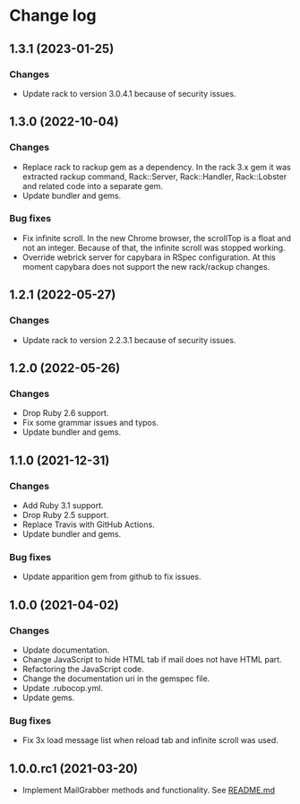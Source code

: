 # Change log

## 1.3.1 (2023-01-25)

### Changes

* Update rack to version 3.0.4.1 because of security issues.


## 1.3.0 (2022-10-04)

### Changes

* Replace rack to rackup gem as a dependency.
  In the rack 3.x gem it was extracted rackup command, Rack::Server, Rack::Handler, Rack::Lobster and related code into a separate gem.
* Update bundler and gems.

### Bug fixes

* Fix infinite scroll.
  In the new Chrome browser, the scrollTop is a float and not an integer. Because of that, the infinite scroll was stopped working.
* Override webrick server for capybara in RSpec configuration.
  At this moment capybara does not support the new rack/rackup changes.


## 1.2.1 (2022-05-27)

### Changes

* Update rack to version 2.2.3.1 because of security issues.


## 1.2.0 (2022-05-26)

### Changes

* Drop Ruby 2.6 support.
* Fix some grammar issues and typos.
* Update bundler and gems.


## 1.1.0 (2021-12-31)

### Changes

* Add Ruby 3.1 support.
* Drop Ruby 2.5 support.
* Replace Travis with GitHub Actions.
* Update bundler and gems.

### Bug fixes

* Update apparition gem from github to fix issues.


## 1.0.0 (2021-04-02)

### Changes

* Update documentation.
* Change JavaScript to hide HTML tab if mail does not have HTML part.
* Refactoring the JavaScript code.
* Change the documentation uri in the gemspec file.
* Update .rubocop.yml.
* Update gems.

### Bug fixes

* Fix 3x load message list when reload tab and infinite scroll was used.


## 1.0.0.rc1 (2021-03-20)

* Implement MailGrabber methods and functionality. See [README.md](https://github.com/MailToolbox/mail_grabber/blob/main/README.md)
